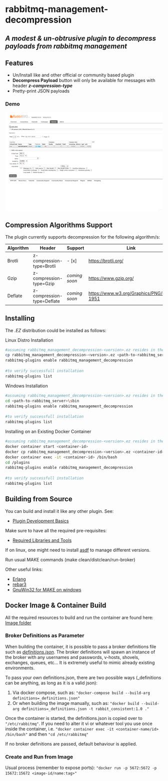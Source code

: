 # rabbitmq-management-decompression
## _A modest & un-obtrusive plugin to decompress payloads from rabbitmq management_

## Features
- Un/Install like and other official or community based plugin  
- **Decompress Payload** button will only be available for messages with header **_z-compression-type_**
- Pretty-print JSON payloads

### Demo 

![HighLevel](/resources/demo.gif)

## Compression Algorithms Support

The plugin currently supports decompression for the following algorithm/s:  

| Algorithm | Header | Support | Link |
| ------ | ------ | ------ | ------ | 
| Brotli | z-compression-type=Brotli | - [x] | https://brotli.org/ |
| Gzip | z-compression-type=Gzip | _coming soon_ | https://www.gzip.org/ |
| Deflate | z-compression-type=Deflate |  _coming soon_ | https://www.w3.org/Graphics/PNG/RFC-1951 |

## Installing

The _.EZ_ distribution could be installed as follows: 

Linux Distro Installation

```sh
#assuming rabbitmq_management_decompression-<version>.ez resides in the current path 
cp rabbitmq_management_decompression-<version>.ez <path-to-rabbitmq_server>/plugins
rabbitmq-plugins enable rabbitmq_management_decompression

#to verify successfull installation 
rabbitmq-plugins list
```

Windows Installation

```sh
#assuming rabbitmq_management_decompression-<version>.ez resides in the plugins path of the server
cd <path-to-rabbitmq_server>\sbin
rabbitmq-plugins enable rabbitmq_management_decompression

#to verify successfull installation 
rabbitmq-plugins list
```

Installing on an Existing Docker Container

```sh
#assuming rabbitmq_management_decompression-<version>.ez resides in the current path
docker container start <container-id>
docker cp rabbitmq_management_decompression-<version>.ez <container-id>:/plugins
docker container exec -it <container-id> /bin/bash
cd /plugins
rabbitmq-plugins enable rabbitmq_management_decompression

#to verify successfull installation 
rabbitmq-plugins list
```

## Building from Source

You can build and install it like any other plugin. See: 

- [Plugin Development Basics](https://www.rabbitmq.com/plugin-development.html)

Make sure to have all the required pre-requisites: 

- [Required Libraries and Tools](https://www.rabbitmq.com/build-server.html#prerequisites) 

If on linux, one might need to install [asdf](https://github.com/asdf-vm/asdf) to manage different versions.

Run usual MAKE commands (make clean/distclean/run-broker)

Other useful links:

- [Erlang](https://erlang.mk/guide/installation.html)
- [rebar3](https://rebar3.readme.io/docs/getting-started )
- [GnuWin32 for MAKE on windows](http://gnuwin32.sourceforge.net/packages/make.htm)

## Docker Image & Container Build

All the required resources to build and run the container are found here: [Image folder](/image)

### Broker Definitions as Parameter 

When building the container, it is possible to pass a broker definitions file such as [_definitions.json_](../image/_definitions.json). The broker definitions will spawn an instance of the broker with any usernames and passwords, v-hosts, shovels, exchanges, queues, etc... It is extremely useful to mimic already existing environments. 

To pass your own definitions.json, there are two possible ways (_definitions can be anything, as long as it is a valid json): 
1. Via docker compose, such as: ```"docker-compose build --build-arg definitions=_definitions.json"```
2. Or when building the image manually, such as: ```"docker build --build-arg definitions=_definitions.json -t rabbit_consistent:1.0 ."```

Once the container is started, the definitions.json is copied over to ```"/etc/rabbitmq"```. If you need to alter it vi or whatever tool you use once inside the container, i.e. ```"docker container exec -it <container-name/id> /bin/bash"``` and then ```"cd /etc/rabbitmq"``` 

If no broker definitions are passed, default behaviour is applied. 

### Create and Run from Image

Usual process (remember to expose ports): ```"docker run -p 5672:5672 -p 15672:15672 <image-id/name:tag>"```

